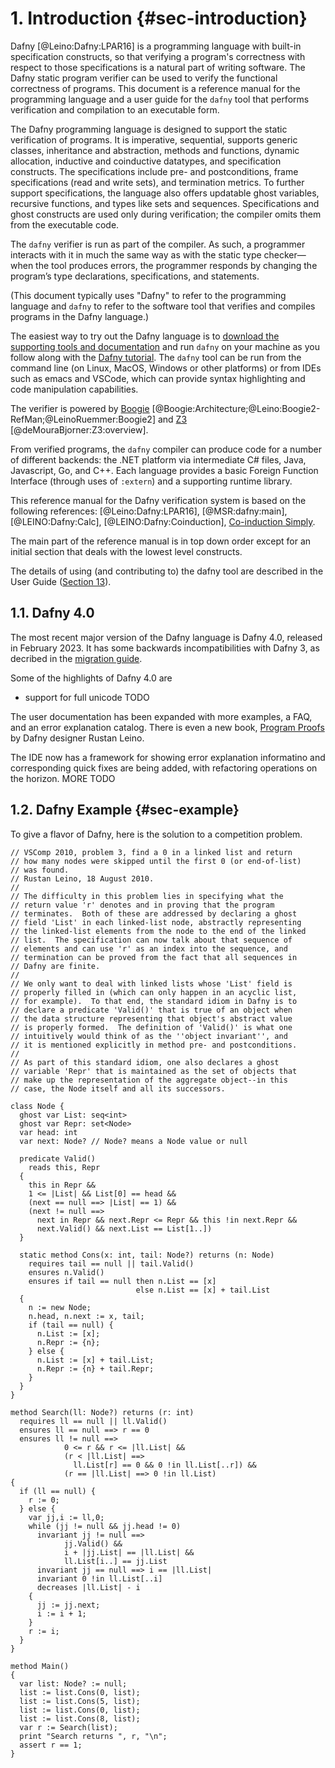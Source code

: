 # 1. Introduction {#sec-introduction}

Dafny [@Leino:Dafny:LPAR16] is a programming language with built-in specification constructs,
so that verifying a program's correctness with respect to those specifications
is a natural part of writing software.
The Dafny static program verifier can be used to verify the functional
correctness of programs.
This document is a reference manual for the programming language and a user guide
for the `dafny` tool that performs verification and compilation to an
executable form.

The Dafny programming language is designed to support the static
verification of programs. It is imperative, sequential, supports generic
classes, inheritance and abstraction, methods and functions, dynamic allocation, inductive and
coinductive datatypes, and specification constructs. The
specifications include pre- and postconditions, frame specifications
(read and write sets), and termination metrics. To further support
specifications, the language also offers updatable ghost variables,
recursive functions, and types like sets and sequences. Specifications
and ghost constructs are used only during verification; the compiler
omits them from the executable code.

The `dafny` verifier is run as part of the compiler. As such, a programmer
interacts with it in much the same way as with the static type
checker—when the tool produces errors, the programmer responds by
changing the program’s type declarations, specifications, and statements.

(This document typically uses "Dafny" to refer to the programming language
and `dafny` to refer to the software tool that verifies and compiles programs
in the Dafny language.)

The easiest way to try out the Dafny language is to [download the supporting tools and documentation](https://github.com/dafny-lang/dafny/releases) and
run `dafny` on your machine as you follow along with the [Dafny tutorial](../OnlineTutorial/guide).
The `dafny` tool can be run from the command line (on Linux, MacOS, Windows or other platforms) or from IDEs
such as emacs and VSCode, which can provide syntax highlighting and code manipulation capabilities.

The verifier is powered
by [Boogie](http://research.microsoft.com/boogie)
[@Boogie:Architecture;@Leino:Boogie2-RefMan;@LeinoRuemmer:Boogie2]
and [Z3](https://github.com/z3prover) [@deMouraBjorner:Z3:overview].

From verified programs, the `dafny` compiler can produce code for a number
of different backends:
the .NET platform via intermediate C\# files, Java, Javascript, Go, and C++.
Each language provides a basic Foreign Function Interface (through uses of `:extern`)
and a supporting runtime library.

This reference manual for the Dafny verification system is
based on the following references:
[@Leino:Dafny:LPAR16],
[@MSR:dafny:main],
[@LEINO:Dafny:Calc],
[@LEINO:Dafny:Coinduction],
[Co-induction Simply](http://research.microsoft.com/en-us/um/people/leino/papers/krml230.pdf).

The main part of the reference manual is in top down order except for an
initial section that deals with the lowest level constructs.

The details of using (and contributing to) the dafny tool are described in the User Guide ([Section 13](#sec-user-guide)).

## 1.1. Dafny 4.0

The most recent major version of the Dafny language is Dafny 4.0, released in February 2023.
It has some backwards incompatibilities with Dafny 3, as decribed in the [migration guide](https://github.com/dafny-lang/ide-vscode/wiki/Quick-migration-guide-from-Dafny-3.X-to-Dafny-4.0).

Some of the highlights of Dafny 4.0 are
* support for full unicode
TODO

The user documentation has been expanded with more examples, a FAQ, and an error explanation catalog.
There is even a new book, [Program Proofs](https://mitpress.mit.edu/9780262546232/program-proofs/) by Dafny designer Rustan Leino.

The IDE now has a framework for showing error explanation informatino and corresponding quick fixes are
being added, with refactoring operations on the horizon.
MORE TODO

## 1.2. Dafny Example {#sec-example}
To give a flavor of Dafny, here is the solution to a competition problem.

<!-- %check-verify -->
```dafny
// VSComp 2010, problem 3, find a 0 in a linked list and return
// how many nodes were skipped until the first 0 (or end-of-list)
// was found.
// Rustan Leino, 18 August 2010.
//
// The difficulty in this problem lies in specifying what the
// return value 'r' denotes and in proving that the program
// terminates.  Both of these are addressed by declaring a ghost
// field 'List' in each linked-list node, abstractly representing
// the linked-list elements from the node to the end of the linked
// list.  The specification can now talk about that sequence of
// elements and can use 'r' as an index into the sequence, and
// termination can be proved from the fact that all sequences in
// Dafny are finite.
//
// We only want to deal with linked lists whose 'List' field is
// properly filled in (which can only happen in an acyclic list,
// for example).  To that end, the standard idiom in Dafny is to
// declare a predicate 'Valid()' that is true of an object when
// the data structure representing that object's abstract value
// is properly formed.  The definition of 'Valid()' is what one
// intuitively would think of as the ''object invariant'', and
// it is mentioned explicitly in method pre- and postconditions.
//
// As part of this standard idiom, one also declares a ghost
// variable 'Repr' that is maintained as the set of objects that
// make up the representation of the aggregate object--in this
// case, the Node itself and all its successors.

class Node {
  ghost var List: seq<int>
  ghost var Repr: set<Node>
  var head: int
  var next: Node? // Node? means a Node value or null

  predicate Valid()
    reads this, Repr
  {
    this in Repr &&
    1 <= |List| && List[0] == head &&
    (next == null ==> |List| == 1) &&
    (next != null ==>
      next in Repr && next.Repr <= Repr && this !in next.Repr &&
      next.Valid() && next.List == List[1..])
  }

  static method Cons(x: int, tail: Node?) returns (n: Node)
    requires tail == null || tail.Valid()
    ensures n.Valid()
    ensures if tail == null then n.List == [x]
                            else n.List == [x] + tail.List
  {
    n := new Node;
    n.head, n.next := x, tail;
    if (tail == null) {
      n.List := [x];
      n.Repr := {n};
    } else {
      n.List := [x] + tail.List;
      n.Repr := {n} + tail.Repr;
    }
  }
}

method Search(ll: Node?) returns (r: int)
  requires ll == null || ll.Valid()
  ensures ll == null ==> r == 0
  ensures ll != null ==>
            0 <= r && r <= |ll.List| &&
            (r < |ll.List| ==>
              ll.List[r] == 0 && 0 !in ll.List[..r]) &&
            (r == |ll.List| ==> 0 !in ll.List)
{
  if (ll == null) {
    r := 0;
  } else {
    var jj,i := ll,0;
    while (jj != null && jj.head != 0)
      invariant jj != null ==>
            jj.Valid() &&
            i + |jj.List| == |ll.List| &&
            ll.List[i..] == jj.List
      invariant jj == null ==> i == |ll.List|
      invariant 0 !in ll.List[..i]
      decreases |ll.List| - i
    {
      jj := jj.next;
      i := i + 1;
    }
    r := i;
  }
}

method Main()
{
  var list: Node? := null;
  list := list.Cons(0, list);
  list := list.Cons(5, list);
  list := list.Cons(0, list);
  list := list.Cons(8, list);
  var r := Search(list);
  print "Search returns ", r, "\n";
  assert r == 1;
}

```


